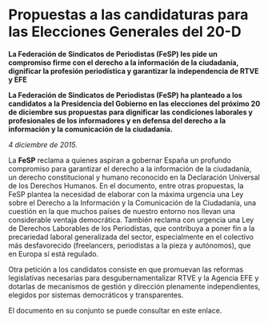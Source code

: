# Propuestas a las candidaturas para las Elecciones Generales del 20-D

**La Federación de Sindicatos de Periodistas (FeSP) les pide un compromiso firme con el derecho a la información de la ciudadanía, dignificar la profesión periodística y garantizar la independencia de RTVE y EFE**

**La Federación de Sindicatos de Periodistas (FeSP) ha planteado a los candidatos a la Presidencia del Gobierno en las elecciones del próximo 20 de diciembre sus propuestas para dignificar las condiciones laborales y profesionales de los informadores y en defensa del derecho a la información y la comunicación de la ciudadanía.**

*4 diciembre de 2015.*

La **FeSP** reclama a quienes aspiran a gobernar España un profundo compromiso para garantizar el derecho a la información de la ciudadanía, un derecho constitucional y humano reconocido en la Declaración Universal de los Derechos Humanos. En el documento, entre otras propuestas, la FeSP plantea la necesidad de elaborar con la máxima urgencia una Ley sobre el Derecho a la Información y la Comunicación de la Ciudadanía, una cuestión en la que muchos países de nuestro entorno nos llevan una considerable ventaja democrática. También reclama con urgencia una Ley de Derechos Laborables de los Periodistas, que contribuya a poner fin a la precariedad laboral generalizada del sector, especialmente en el colectivo más desfavorecido (freelancers, periodistas a la pieza y autónomos), que en Europa sí está regulado.

Otra petición a los candidatos consiste en que promuevan las reformas legislativas necesarias para desgubernamentalizar RTVE y la Agencia EFE y dotarlas de mecanismos de gestión y dirección plenamente independientes, elegidos por sistemas democráticos y transparentes.

El documento en su conjunto se puede consultar en este enlace.[](http://sindicato-periodistas.mailrelay-ii.com/newslink/51581/37.html)
